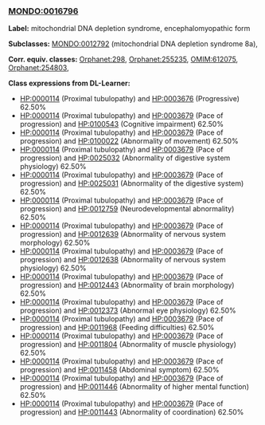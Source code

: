 
### [MONDO:0016796](http://purl.obolibrary.org/obo/MONDO_0016796)
**Label:** mitochondrial DNA depletion syndrome, encephalomyopathic form

**Subclasses:** [MONDO:0012792](http://purl.obolibrary.org/obo/MONDO_0012792) (mitochondrial DNA depletion syndrome 8a), 

**Corr. equiv. classes:** [Orphanet:298](http://www.orpha.net/ORDO/Orphanet_298), [Orphanet:255235](http://www.orpha.net/ORDO/Orphanet_255235), [OMIM:612075](http://purl.obolibrary.org/obo/OMIM_612075), [Orphanet:254803](http://www.orpha.net/ORDO/Orphanet_254803), 

**Class expressions from DL-Learner:**

- [HP:0000114](http://purl.obolibrary.org/obo/HP_0000114) (Proximal tubulopathy) and [HP:0003676](http://purl.obolibrary.org/obo/HP_0003676) (Progressive) 62.50%
- [HP:0000114](http://purl.obolibrary.org/obo/HP_0000114) (Proximal tubulopathy) and [HP:0003679](http://purl.obolibrary.org/obo/HP_0003679) (Pace of progression) and [HP:0100543](http://purl.obolibrary.org/obo/HP_0100543) (Cognitive impairment) 62.50%
- [HP:0000114](http://purl.obolibrary.org/obo/HP_0000114) (Proximal tubulopathy) and [HP:0003679](http://purl.obolibrary.org/obo/HP_0003679) (Pace of progression) and [HP:0100022](http://purl.obolibrary.org/obo/HP_0100022) (Abnormality of movement) 62.50%
- [HP:0000114](http://purl.obolibrary.org/obo/HP_0000114) (Proximal tubulopathy) and [HP:0003679](http://purl.obolibrary.org/obo/HP_0003679) (Pace of progression) and [HP:0025032](http://purl.obolibrary.org/obo/HP_0025032) (Abnormality of digestive system physiology) 62.50%
- [HP:0000114](http://purl.obolibrary.org/obo/HP_0000114) (Proximal tubulopathy) and [HP:0003679](http://purl.obolibrary.org/obo/HP_0003679) (Pace of progression) and [HP:0025031](http://purl.obolibrary.org/obo/HP_0025031) (Abnormality of the digestive system) 62.50%
- [HP:0000114](http://purl.obolibrary.org/obo/HP_0000114) (Proximal tubulopathy) and [HP:0003679](http://purl.obolibrary.org/obo/HP_0003679) (Pace of progression) and [HP:0012759](http://purl.obolibrary.org/obo/HP_0012759) (Neurodevelopmental abnormality) 62.50%
- [HP:0000114](http://purl.obolibrary.org/obo/HP_0000114) (Proximal tubulopathy) and [HP:0003679](http://purl.obolibrary.org/obo/HP_0003679) (Pace of progression) and [HP:0012639](http://purl.obolibrary.org/obo/HP_0012639) (Abnormality of nervous system morphology) 62.50%
- [HP:0000114](http://purl.obolibrary.org/obo/HP_0000114) (Proximal tubulopathy) and [HP:0003679](http://purl.obolibrary.org/obo/HP_0003679) (Pace of progression) and [HP:0012638](http://purl.obolibrary.org/obo/HP_0012638) (Abnormality of nervous system physiology) 62.50%
- [HP:0000114](http://purl.obolibrary.org/obo/HP_0000114) (Proximal tubulopathy) and [HP:0003679](http://purl.obolibrary.org/obo/HP_0003679) (Pace of progression) and [HP:0012443](http://purl.obolibrary.org/obo/HP_0012443) (Abnormality of brain morphology) 62.50%
- [HP:0000114](http://purl.obolibrary.org/obo/HP_0000114) (Proximal tubulopathy) and [HP:0003679](http://purl.obolibrary.org/obo/HP_0003679) (Pace of progression) and [HP:0012373](http://purl.obolibrary.org/obo/HP_0012373) (Abnormal eye physiology) 62.50%
- [HP:0000114](http://purl.obolibrary.org/obo/HP_0000114) (Proximal tubulopathy) and [HP:0003679](http://purl.obolibrary.org/obo/HP_0003679) (Pace of progression) and [HP:0011968](http://purl.obolibrary.org/obo/HP_0011968) (Feeding difficulties) 62.50%
- [HP:0000114](http://purl.obolibrary.org/obo/HP_0000114) (Proximal tubulopathy) and [HP:0003679](http://purl.obolibrary.org/obo/HP_0003679) (Pace of progression) and [HP:0011804](http://purl.obolibrary.org/obo/HP_0011804) (Abnormality of muscle physiology) 62.50%
- [HP:0000114](http://purl.obolibrary.org/obo/HP_0000114) (Proximal tubulopathy) and [HP:0003679](http://purl.obolibrary.org/obo/HP_0003679) (Pace of progression) and [HP:0011458](http://purl.obolibrary.org/obo/HP_0011458) (Abdominal symptom) 62.50%
- [HP:0000114](http://purl.obolibrary.org/obo/HP_0000114) (Proximal tubulopathy) and [HP:0003679](http://purl.obolibrary.org/obo/HP_0003679) (Pace of progression) and [HP:0011446](http://purl.obolibrary.org/obo/HP_0011446) (Abnormality of higher mental function) 62.50%
- [HP:0000114](http://purl.obolibrary.org/obo/HP_0000114) (Proximal tubulopathy) and [HP:0003679](http://purl.obolibrary.org/obo/HP_0003679) (Pace of progression) and [HP:0011443](http://purl.obolibrary.org/obo/HP_0011443) (Abnormality of coordination) 62.50%


